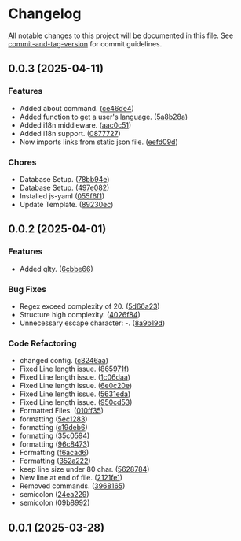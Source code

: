 # Changelog

All notable changes to this project will be documented in this file. See [commit-and-tag-version](https://github.com/absolute-version/commit-and-tag-version) for commit guidelines.

## 0.0.3 (2025-04-11)


### Features

* Added about command. ([ce46de4](https://github.com/LynnuxDev/Akira-Rewrite/commit/ce46de49b6e736abd115b2fc1aa38b3bede9e30d))
* Added function to get a user's language. ([5a8b28a](https://github.com/LynnuxDev/Akira-Rewrite/commit/5a8b28a60bccf490c5265b1a2d21761f5f810bbb))
* Added i18n middleware. ([aac0c51](https://github.com/LynnuxDev/Akira-Rewrite/commit/aac0c51206c504bfbf41989f8f0be9cea5896684))
* Added i18n support. ([0877727](https://github.com/LynnuxDev/Akira-Rewrite/commit/08777272ad6cd590ed7939227e1f2655b5c26c19))
* Now imports links from static json file. ([eefd09d](https://github.com/LynnuxDev/Akira-Rewrite/commit/eefd09ddb8ed2f05699abd3e77c1b9e6452b2cba))


### Chores

* Database Setup. ([78bb94e](https://github.com/LynnuxDev/Akira-Rewrite/commit/78bb94e665ad46168d21f0ce082cfb60dcada0c5))
* Database Setup. ([497e082](https://github.com/LynnuxDev/Akira-Rewrite/commit/497e082aa6ebb5ba81bd04f031216a61afe7b8c6))
* Installed js-yaml ([055f6f1](https://github.com/LynnuxDev/Akira-Rewrite/commit/055f6f10c4546572660215a5433a00f45376a2c9))
* Update Template. ([89230ec](https://github.com/LynnuxDev/Akira-Rewrite/commit/89230ece93cdfabb540acdae9292e183cbe35d9b))

## 0.0.2 (2025-04-01)


### Features

* Added qlty. ([6cbbe66](https://github.com/Dark-LYNN/RepoTemplate/commit/6cbbe6629ae82796359e58caf71fbcd4d2ae4204))


### Bug Fixes

* Regex exceed complexity of 20. ([5d66a23](https://github.com/Dark-LYNN/RepoTemplate/commit/5d66a230807629caeb87f3e69635fbe46938a12f))
* Structure high complexity. ([4026f84](https://github.com/Dark-LYNN/RepoTemplate/commit/4026f84d42bfbf2de4657915b343ee0d2c180c57))
* Unnecessary escape character: \-. ([8a9b19d](https://github.com/Dark-LYNN/RepoTemplate/commit/8a9b19d9a6135c782c8b6a205df294a9ead2f942))


### Code Refactoring

* changed config. ([c8246aa](https://github.com/Dark-LYNN/RepoTemplate/commit/c8246aa05ac6a9ec607520f35f3e0437047301f9))
* Fixed Line length issue. ([865971f](https://github.com/Dark-LYNN/RepoTemplate/commit/865971f66a690c69f0051eef2ec463eda829f9d2))
* Fixed Line length issue. ([1c06daa](https://github.com/Dark-LYNN/RepoTemplate/commit/1c06daa7bf35ea5f52d441b70183bc5100df86a6))
* Fixed Line length issue. ([6e0c20e](https://github.com/Dark-LYNN/RepoTemplate/commit/6e0c20ec7122f9b8966f7120a8f3ca1ba02ce83e))
* Fixed Line length issue. ([5631eda](https://github.com/Dark-LYNN/RepoTemplate/commit/5631eda17baa3d33f5de9622d52f7703f8b1cd90))
* Fixed Line length issue. ([950cd53](https://github.com/Dark-LYNN/RepoTemplate/commit/950cd534a2662a833b50e36f991d8c6af107bd97))
* Formatted Files. ([010ff35](https://github.com/Dark-LYNN/RepoTemplate/commit/010ff350b47dcb17b2af9b6743b1c0896444b8a7))
* formatting ([5ec1283](https://github.com/Dark-LYNN/RepoTemplate/commit/5ec1283106f7aad7fce48229681c5bbe99602cff))
* formatting ([c19deb6](https://github.com/Dark-LYNN/RepoTemplate/commit/c19deb6f2a92db47ae9b35c1b286a1bc8b73fe75))
* formatting ([35c0594](https://github.com/Dark-LYNN/RepoTemplate/commit/35c0594b08fed6c49d4a6d0db1e9d2441da1c61f))
* formatting ([96c8473](https://github.com/Dark-LYNN/RepoTemplate/commit/96c84730b6ed830f3411d540c62d69653aef589b))
* Formatting ([f6acad6](https://github.com/Dark-LYNN/RepoTemplate/commit/f6acad69447174368fab13bc2dba84a819c4a9e8))
* Formatting ([352a222](https://github.com/Dark-LYNN/RepoTemplate/commit/352a222893c2177d2a7e0c8a9c16a860d07f78d7))
* keep line size under 80 char. ([5628784](https://github.com/Dark-LYNN/RepoTemplate/commit/56287844ea26b23c8a39b2d8c3ec6bcadd03508d))
* New line at end of file. ([2121fe1](https://github.com/Dark-LYNN/RepoTemplate/commit/2121fe19b51b23549832e24cf0eb97b337777292))
* Removed commands. ([3968165](https://github.com/Dark-LYNN/RepoTemplate/commit/3968165322dfda925c35b3122f0a2c89ca2cfe6c))
* semicolon ([24ea229](https://github.com/Dark-LYNN/RepoTemplate/commit/24ea2297d52500d96515db4e3bfe819d650f2340))
* semicolon ([09b8992](https://github.com/Dark-LYNN/RepoTemplate/commit/09b8992820d0b03da27e23035446ac9163ed7f99))

## 0.0.1 (2025-03-28)
